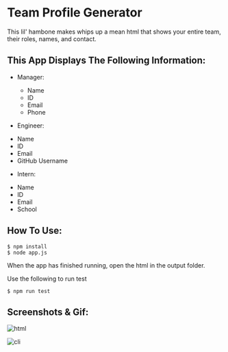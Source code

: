 # Team Profile Generator
This lil' hambone makes whips up a mean html that shows your entire team, their roles, names, and contact.

## This App Displays The Following Information:

* Manager:
  - Name
  - ID
  - Email
  - Phone
  
 * Engineer:
  - Name
  - ID
  - Email
  - GitHub Username
  
 * Intern:
  - Name
  - ID
  - Email
  - School
  
 ## How To Use:
 
 ```
 $ npm install
 $ node app.js
 ```
 
 When the app has finished running, open the html in the output folder.
 
 Use the following to run test
 
 ```
 $ npm run test
 ```
 
 ## Screenshots & Gif:
 
 ![html](https://user-images.githubusercontent.com/66030740/91079267-b46e5080-e5f8-11ea-918c-efde122529b6.png)
 
 ![cli](https://user-images.githubusercontent.com/66030740/91079275-b6381400-e5f8-11ea-9c70-eaa7535b7cc7.png)
 
 
 
